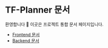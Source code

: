 # TF-Planner 문서

환영합니다 👋 이곳은 프로젝트 통합 문서 페이지입니다.

- [Frontend 문서](./frontend/)
- [Backend 문서](./backend/)